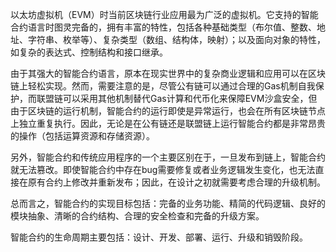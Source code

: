 以太坊虚拟机（EVM）时当前区块链行业应用最为广泛的虚拟机。它支持的智能合约语言时图灵完备的，拥有丰富的特性，包括各种基础类型（布尔值、整数、地址、字符串、枚举等）、复杂类型（数组、结构体，映射）；以及面向对象的特性，如复杂的表达式、控制结构和接口继承。

由于其强大的智能合约语言，原本在现实世界中的复杂商业逻辑和应用可以在区块链上轻松实现。然而，需要注意的是，尽管公有链可以通过合理的Gas机制自我保护，而联盟链可以采用其他机制替代Gas计算和代币化来保障EVM沙盒安全，但由于区块链的运行机制，智能合约的运行即使是异常运行，也会在所有区块链节点上独立重复执行。因此，无论是在公有链还是联盟链上运行智能合约都是非常昂贵的操作（包括运算资源和存储资源）。

另外，智能合约和传统应用程序的一个主要区别在于，一旦发布到链上，智能合约就无法篡改。即使智能合约中存在bug需要修复或者业务逻辑发生变化，也无法直接在原有合约上修改并重新发布；因此，在设计之初就需要考虑合理的升级机制。

总而言之，智能合约的实现目标包括：完备的业务功能、精简的代码逻辑、良好的模块抽象、清晰的合约结构、合理的安全检查和完备的升级方案。

智能合约的生命周期主要包括：设计、开发、部署、运行、升级和销毁阶段。

